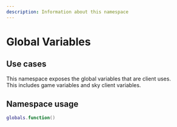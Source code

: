 ```yaml
---
description: Information about this namespace
---
```


# Global Variables

## Use cases

This namespace exposes the global variables that are client uses.  
This includes game variables and sky client variables.

## Namespace usage

```lua
globals.function()
```

